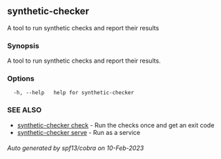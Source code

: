 ## synthetic-checker

A tool to run synthetic checks and report their results

### Synopsis

A tool to run synthetic checks and report their results.

### Options

```
  -h, --help   help for synthetic-checker
```

### SEE ALSO

* [synthetic-checker check](synthetic-checker_check.md)	 - Run the checks once and get an exit code
* [synthetic-checker serve](synthetic-checker_serve.md)	 - Run as a service

###### Auto generated by spf13/cobra on 10-Feb-2023
